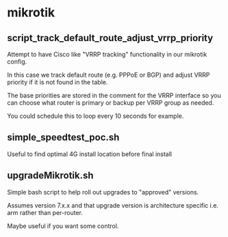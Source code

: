 # mikrotik

## script_track_default_route_adjust_vrrp_priority

Attempt to have Cisco like "VRRP tracking" functionality in our mikrotik config. 

In this case we track default route (e.g. PPPoE or BGP) and adjust VRRP priority if it is not found in the table.

The base priorities are stored in the comment for the VRRP interface  so you can choose what router is primary or backup per VRRP group as needed.

You could schedule this to loop every 10 seconds for example.


## simple_speedtest_poc.sh

Useful to find optimal 4G install location before final install


## upgradeMikrotik.sh

Simple bash script to help roll out upgrades to "approved" versions.  

Assumes version 7.x.x and that upgrade version is architecture specific i.e. arm rather than per-router.

Maybe useful if you want some control.
